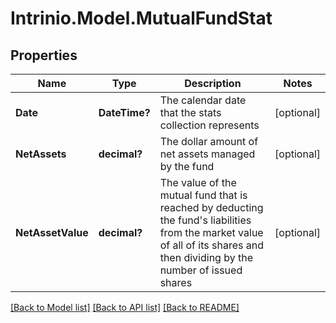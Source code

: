 # Intrinio.Model.MutualFundStat
## Properties

Name | Type | Description | Notes
------------ | ------------- | ------------- | -------------
**Date** | **DateTime?** | The calendar date that the stats collection represents | [optional] 
**NetAssets** | **decimal?** | The dollar amount of net assets managed by the fund | [optional] 
**NetAssetValue** | **decimal?** | The value of the mutual fund that is reached by deducting the fund&#39;s liabilities from the market value of all of its shares and then dividing by the number of issued shares | [optional] 

[[Back to Model list]](../README.md#documentation-for-models) [[Back to API list]](../README.md#documentation-for-api-endpoints) [[Back to README]](../README.md)

